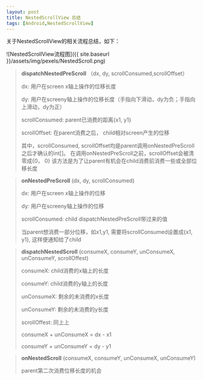 ```yaml
---
layout: post
title: NestedScrollView 总结
tags: [Android,NestedScrollView]
---
```




关于NestedScrollView的相关流程总结，如下：

![NestedScrollView流程图]({{ site.baseurl }}/assets/img/pexels/NestedScroll.png)


> **dispatchNestedPreScroll**
>   （dx, dy, scrollConsumed,scrollOffset）
>
>   dx: 用户在screen x轴上操作的位移长度
>
>   dy: 用户在screeny轴上操作的位移长度（手指向下滑动，dy为负；手指向上滑动，dy为正）
>
>   scrollConsumed: parent已消费的距离{x1, y1}
>
>   scrollOffset: 在parent消费之后， child相对screen产生的位移
>
> 其中，scrollConsumed, scrollOffset均是parent调用onNestedPreScroll之后才确认的int[]。
> 在调用onNestedPreScroll之前，scrollOffset会被清零成{0， 0}
> 该方法是为了让parent有机会在child消费前消费一些或全部位移长度


> **onNestedPreScroll**
>   (dx, dy, scrollConsumed)
>
>   dx: 用户在screen x轴上操作的位移
>
>   dy: 用户在screeny轴上操作的位移
>
>   scrollConsumed: child dispatchNestedPreScroll带过来的值
>
> 当parent想消费一部分位移，如x1,y1, 需要将scrollConsumed设置成{x1, y1}, 这样便通知给了child


> **dispatchNestedScroll**
>   (consumeX, consumeY, unConsumeX, unConsumeY, scrollOffest)
>
>   consumeX: child消费的x轴上的长度
>
>   consumeY: child消费的y轴上的长度
>
>   unConsumeX: 剩余的未消费的x长度
>
>   unConsumeY: 剩余的未消费的y长度
>
>   scrollOffest: 同上上
>
>   consumeX + unConsumeX = dx - x1
>
>   consumeY + unConsumeY = dy - y1


> **onNestedScroll**
>   (consumeX, consumeY, unConsumeX, unConsumeY)
>
>   parent第二次消费位移长度的机会
